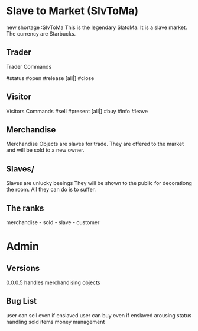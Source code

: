 # Slave to Market (SlvToMa)
new shortage :SlvToMa
This is the legendary SlatoMa. It is a slave market.
The currency are Starbucks.

## Trader
Trader Commands

#status
#open
#release [all|<Nickname>] 
#close 



## Visitor 
Visitors Commands
#sell <nickname>
#present [all|<Nickname>] 
#buy <nickname>
#info
#leave 

## Merchandise

Merchandise Objects are slaves for trade. 
They are offered to the market and will be sold to a new owner.

## Slaves/
Slaves are unlucky beeings  They will be shown to the public for decorationg the room. All they can do is to suffer.


## The ranks

merchandise - sold - slave - customer

# Admin 
## Versions 
0.0.0.5  handles merchandising objects 


## Bug List 

user can sell even if enslaved 
user can buy even if enslaved
arousing status
handling sold items 
money management 


